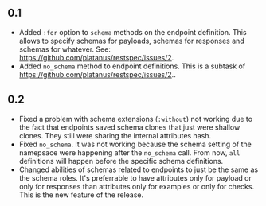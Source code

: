 0.1
---
- Added `:for` option to `schema` methods on the endpoint definition. This allows to specify schemas for payloads, schemas for responses and schemas for whatever. See: https://github.com/platanus/restspec/issues/2.
- Added `no_schema` method to endpoint definitions. This is a subtask of https://github.com/platanus/restspec/issues/2..

0.2
---
- Fixed a problem with schema extensions (`:without`) not working due to the fact that endpoints saved schema clones that just were shallow clones. They still were sharing the internal attributes hash.
- Fixed `no_schema`. It was not working because the schema setting of the namepsace were happening after the `no_schema` call. From now, `all` definitions will happen before the specific schema definitions.
- Changed abilities of schemas related to endpoints to just be the same as the schema roles. It's preferrable to have attributes only for payload or only for responses than attributes only for examples or only for checks. This is the new feature of the release.
